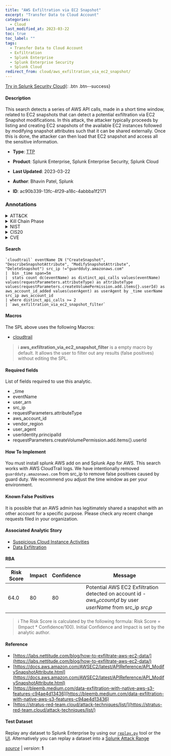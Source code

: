 ```yaml
---
title: "AWS Exfiltration via EC2 Snapshot"
excerpt: "Transfer Data to Cloud Account"
categories:
  - Cloud
last_modified_at: 2023-03-22
toc: true
toc_label: ""
tags:
  - Transfer Data to Cloud Account
  - Exfiltration
  - Splunk Enterprise
  - Splunk Enterprise Security
  - Splunk Cloud
redirect_from: cloud/aws_exfiltration_via_ec2_snapshot/
---
```




[Try in Splunk Security Cloud](https://www.splunk.com/en_us/cyber-security.html){: .btn .btn--success}

#### Description

This search detects a series of AWS API calls, made in a short time window, related to EC2 snapshots that can detect a potential exfiltration via EC2 Snapshot modifications. In this attack, the attacker typically proceeds by listing and creating EC2 snapshots of the available EC2 instances followed by modifying snapshot attributes such that it can be shared externally. Once this is done, the attacker can then load that EC2 snapshot and access all the sensitive information.

- **Type**: [TTP](https://github.com/splunk/security_content/wiki/Detection-Analytic-Types)
- **Product**: Splunk Enterprise, Splunk Enterprise Security, Splunk Cloud

- **Last Updated**: 2023-03-22
- **Author**: Bhavin Patel, Splunk
- **ID**: ac90b339-13fc-4f29-a18c-4abbba1f2171

### Annotations
<details>
  <summary>ATT&CK</summary>

<div markdown="1">

#### [ATT&CK](https://attack.mitre.org/)

| ID          | Technique   | Tactic         |
| ----------- | ----------- |--------------- |
| [T1537](https://attack.mitre.org/techniques/T1537/) | Transfer Data to Cloud Account | Exfiltration |

</div>
</details>


<details>
  <summary>Kill Chain Phase</summary>

<div markdown="1">

* Actions On Objectives


</div>
</details>


<details>
  <summary>NIST</summary>

<div markdown="1">

* DE.CM



</div>
</details>

<details>
  <summary>CIS20</summary>

<div markdown="1">

* CIS 10



</div>
</details>

<details>
  <summary>CVE</summary>

<div markdown="1">


</div>
</details>


#### Search

```
`cloudtrail` eventName IN ("CreateSnapshot", "DescribeSnapshotAttribute", "ModifySnapshotAttribute", "DeleteSnapshot") src_ip !="guardduty.amazonaws.com" 
|  bin _time span=5m 
|  stats count dc(eventName) as distinct_api_calls values(eventName)  values(requestParameters.attributeType) as attributeType values(requestParameters.createVolumePermission.add.items{}.userId) as aws_account_id_added values(userAgent) as userAgent by _time userName src_ip aws_account_id 
| where distinct_api_calls >= 2 
| `aws_exfiltration_via_ec2_snapshot_filter`
```

#### Macros
The SPL above uses the following Macros:
* [cloudtrail](https://github.com/splunk/security_content/blob/develop/macros/cloudtrail.yml)

> :information_source:
> **aws_exfiltration_via_ec2_snapshot_filter** is a empty macro by default. It allows the user to filter out any results (false positives) without editing the SPL.



#### Required fields
List of fields required to use this analytic.
* _time
* eventName
* user_arn
* src_ip
* requestParameters.attributeType
* aws_account_id
* vendor_region
* user_agent
* userIdentity.principalId
* requestParameters.createVolumePermission.add.items{}.userId



#### How To Implement
You must install splunk AWS add on and Splunk App for AWS. This search works with AWS CloudTrail logs. We have intentionally removed `guardduty.amazonaws.com` from src_ip to remove false positives caused by guard duty. We recommend you adjust the time window as per your environment.
#### Known False Positives
It is possible that an AWS admin has legitimately shared a snapshot with an other account for a specific purpose. Please check any recent change requests filed in your organization.

#### Associated Analytic Story
* [Suspicious Cloud Instance Activities](/stories/suspicious_cloud_instance_activities)
* [Data Exfiltration](/stories/data_exfiltration)




#### RBA

| Risk Score  | Impact      | Confidence   | Message      |
| ----------- | ----------- |--------------|--------------|
| 64.0 | 80 | 80 | Potential AWS EC2 Exfiltration detected on account id - $aws_account_id$ by user $userName$ from src_ip $src_ip$ |


> :information_source:
> The Risk Score is calculated by the following formula: Risk Score = (Impact * Confidence/100). Initial Confidence and Impact is set by the analytic author.


#### Reference

* [https://labs.nettitude.com/blog/how-to-exfiltrate-aws-ec2-data/](https://labs.nettitude.com/blog/how-to-exfiltrate-aws-ec2-data/)
* [https://docs.aws.amazon.com/AWSEC2/latest/APIReference/API_ModifySnapshotAttribute.html](https://docs.aws.amazon.com/AWSEC2/latest/APIReference/API_ModifySnapshotAttribute.html)
* [https://bleemb.medium.com/data-exfiltration-with-native-aws-s3-features-c94ae4d13436](https://bleemb.medium.com/data-exfiltration-with-native-aws-s3-features-c94ae4d13436)
* [https://stratus-red-team.cloud/attack-techniques/list/](https://stratus-red-team.cloud/attack-techniques/list/)



#### Test Dataset
Replay any dataset to Splunk Enterprise by using our [`replay.py`](https://github.com/splunk/attack_data#using-replaypy) tool or the [UI](https://github.com/splunk/attack_data#using-ui).
Alternatively you can replay a dataset into a [Splunk Attack Range](https://github.com/splunk/attack_range#replay-dumps-into-attack-range-splunk-server)




[*source*](https://github.com/splunk/security_content/tree/develop/detections/cloud/aws_exfiltration_via_ec2_snapshot.yml) \| *version*: **1**
